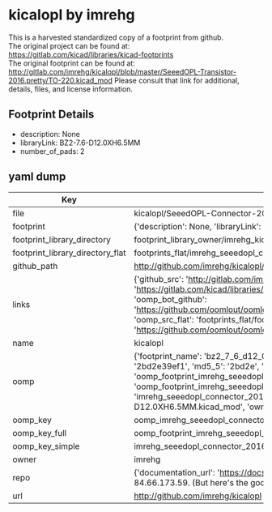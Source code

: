 # kicalopl by imrehg  
This is a harvested standardized copy of a footprint from github.  
The original project can be found at:  
https://gitlab.com/kicad/libraries/kicad-footprints  
The original footprint can be found at:
http://gitlab.com/imrehg/kicalopl/blob/master/SeeedOPL-Transistor-2016.pretty/TO-220.kicad_mod
Please consult that link for additional, details, files, and license information.  
## Footprint Details
* description: None  
* libraryLink: BZ2-7.6-D12.0XH6.5MM  
* number_of_pads: 2  
## yaml dump  
| Key | Value |  
| --- | --- |  
| file | kicalopl/SeeedOPL-Connector-2016.pretty/BZ2-7.6-D12.0XH6.5MM.kicad_mod |  
| footprint | {'description': None, 'libraryLink': 'BZ2-7.6-D12.0XH6.5MM', 'number_of_pads': 2} |  
| footprint_library_directory | footprint_library_owner/imrehg_kicalopl |  
| footprint_library_directory_flat | footprints_flat/imrehg_seeedopl_connector_2016_bz2_7_6_d12_0xh6_5mm/working |  
| github_path | http://github.com/imrehg/kicalopl/blob/master/SeeedOPL-Connector-2016.pretty/BZ2-7.6-D12.0XH6.5MM.kicad_mod |  
| links | {'github_src': 'http://gitlab.com/imrehg/kicalopl/blob/master/SeeedOPL-Transistor-2016.pretty/TO-220.kicad_mod', 'github_src_repo': 'https://gitlab.com/kicad/libraries/kicad-footprints', 'oomp_bot': 'footprints/imrehg_seeedopl_connector_2016_bz2_7_6_d12_0xh6_5mm/working', 'oomp_bot_github': 'https://github.com/oomlout/oomlout_oomp_footprint_bot/tree/main/footprints/imrehg_seeedopl_connector_2016_bz2_7_6_d12_0xh6_5mm/working', 'oomp_src_flat': 'footprints_flat/footprints_flat/imrehg_seeedopl_connector_2016_bz2_7_6_d12_0xh6_5mm/working', 'oomp_src_flat_github': 'https://github.com/oomlout/oomlout_oomp_footprint_src/tree/main/footprints_flat/imrehg_seeedopl_connector_2016_bz2_7_6_d12_0xh6_5mm/working'} |  
| name | kicalopl |  
| oomp | {'footprint_name': 'bz2_7_6_d12_0xh6_5mm', 'library_name': 'seeedopl_connector_2016', 'md5': '2bd2e39ef106425842a50468ede2dfe8', 'md5_10': '2bd2e39ef1', 'md5_5': '2bd2e', 'md5_6': '2bd2e3', 'oomp_key': 'oomp_imrehg_seeedopl_connector_2016_bz2_7_6_d12_0xh6_5mm', 'oomp_key_extra': 'oomp_footprint_imrehg_seeedopl_connector_2016_bz2_7_6_d12_0xh6_5mm', 'oomp_key_full': 'oomp_footprint_imrehg_seeedopl_connector_2016_bz2_7_6_d12_0xh6_5mm_2bd2e3', 'oomp_key_simple': 'imrehg_seeedopl_connector_2016_bz2_7_6_d12_0xh6_5mm', 'original_filename': 'kicalopl/SeeedOPL-Connector-2016.pretty/BZ2-7.6-D12.0XH6.5MM.kicad_mod', 'owner_name': 'imrehg'} |  
| oomp_key | oomp_imrehg_seeedopl_connector_2016_bz2_7_6_d12_0xh6_5mm |  
| oomp_key_full | oomp_footprint_imrehg_seeedopl_connector_2016_bz2_7_6_d12_0xh6_5mm |  
| oomp_key_simple | imrehg_seeedopl_connector_2016_bz2_7_6_d12_0xh6_5mm |  
| owner | imrehg |  
| repo | {'documentation_url': 'https://docs.github.com/rest/overview/resources-in-the-rest-api#rate-limiting', 'message': "API rate limit exceeded for 84.66.173.59. (But here's the good news: Authenticated requests get a higher rate limit. Check out the documentation for more details.)"} |  
| url | http://github.com/imrehg/kicalopl |  

